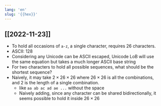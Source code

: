 ```yaml
---
lang: 'en'
slug: '{{hex}}'
---
```


## [[2022-11-23]]

- To hold all occasions of `a-z`, a single character, requires 26 characters.
- ASCII: 128
- Considering any Unicode can be ASCII escaped, Unicode LoB will use the same equation but takes a much longer ASCII base string
- For two characters to hold all possible sequences, what should be the shortest sequence?
- Naively, it may take $2 \times 26 \times 26$ where $26 \times 26$ is all the combinations, and 2 is the length of a single combination.
	- like `aa ab ac ad ae ...` without the space
	- Naively adding, since any character can be shared bidirectionally, it seems possible to hold it inside $26 \times 26$